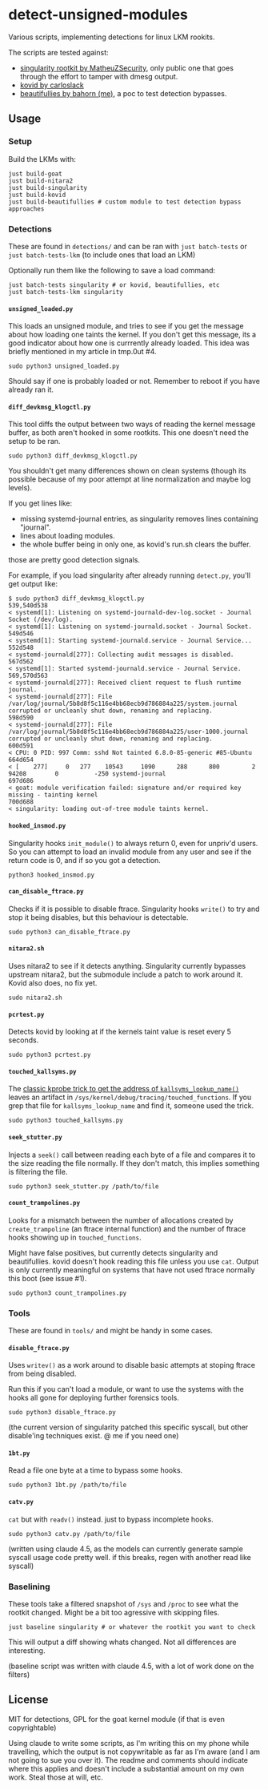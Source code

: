 # detect-unsigned-modules

Various scripts, implementing detections for linux LKM rookits.

The scripts are tested against:
* [singularity rootkit by MatheuZSecurity](https://github.com/MatheuZSecurity/Singularity/tree/main),
  only public one that goes through the effort to tamper with dmesg output.
* [kovid by carloslack](https://github.com/carloslack/KoviD/tree/master)
* [beautifullies by bahorn (me)](https://github.com/bahorn/BeautifulLies), a poc
  to test detection bypasses.

## Usage

### Setup

Build the LKMs with:
```
just build-goat
just build-nitara2
just build-singularity
just build-kovid
just build-beautifullies # custom module to test detection bypass approaches
```

### Detections

These are found in `detections/` and can be ran with `just batch-tests` or `just
batch-tests-lkm` (to include ones that load an LKM)

Optionally run them like the following to save a load command:
```
just batch-tests singularity # or kovid, beautifullies, etc
just batch-tests-lkm singularity
```

#### `unsigned_loaded.py`

This loads an unsigned module, and tries to see if you get the message about
how loading one taints the kernel.
If you don't get this message, its a good indicator about how one is currrently
already loaded.
This idea was briefly mentioned in my article in tmp.0ut #4.

```
sudo python3 unsigned_loaded.py
```

Should say if one is probably loaded or not.
Remember to reboot if you have already ran it.

#### `diff_devkmsg_klogctl.py`

This tool diffs the output between two ways of reading the kernel message
buffer, as both aren't hooked in some rootkits.
This one doesn't need the setup to be ran.

```
sudo python3 diff_devkmsg_klogctl.py
```

You shouldn't get many differences shown on clean systems (though its possible
because of my poor attempt at line normalization and maybe log levels).

If you get lines like:
* missing systemd-journal entries, as singularity removes lines containing
  "journal".
* lines about loading modules.
* the whole buffer being in only one, as kovid's run.sh clears the buffer.

those are pretty good detection signals.

For example, if you load singularity after already running `detect.py`, you'll
get output like:

```
$ sudo python3 diff_devkmsg_klogctl.py
539,540d538
< systemd[1]: Listening on systemd-journald-dev-log.socket - Journal Socket (/dev/log).
< systemd[1]: Listening on systemd-journald.socket - Journal Socket.
549d546
< systemd[1]: Starting systemd-journald.service - Journal Service...
552d548
< systemd-journald[277]: Collecting audit messages is disabled.
567d562
< systemd[1]: Started systemd-journald.service - Journal Service.
569,570d563
< systemd-journald[277]: Received client request to flush runtime journal.
< systemd-journald[277]: File /var/log/journal/5b8d8f5c116e4bb68ecb9d786884a225/system.journal corrupted or uncleanly shut down, renaming and replacing.
598d590
< systemd-journald[277]: File /var/log/journal/5b8d8f5c116e4bb68ecb9d786884a225/user-1000.journal corrupted or uncleanly shut down, renaming and replacing.
600d591
< CPU: 0 PID: 997 Comm: sshd Not tainted 6.8.0-85-generic #85-Ubuntu
664d654
< [    277]     0   277    10543     1090      288      800         2    94208        0          -250 systemd-journal
697d686
< goat: module verification failed: signature and/or required key missing - tainting kernel
700d688
< singularity: loading out-of-tree module taints kernel.
```

#### `hooked_insmod.py`

Singularity hooks `init_module()` to always
return 0, even for unpriv'd users.
So you can attempt to load an invalid module from any user and see if the return
code is 0, and if so you got a detection.

```
python3 hooked_insmod.py
```

#### `can_disable_ftrace.py`

Checks if it is possible to disable ftrace.
Singularity hooks `write()` to try and stop it being disables, but this
behaviour is detectable.

```
sudo python3 can_disable_ftrace.py
```

#### `nitara2.sh`

Uses nitara2 to see if it detects anything.
Singularity currently bypasses upstream nitara2, but the submodule include a
patch to work around it.
Kovid also does, no fix yet.

```
sudo nitara2.sh
```

#### `pcrtest.py`

Detects kovid by looking at if the kernels taint value is reset every 5 seconds.

```
sudo python3 pcrtest.py
```

#### `touched_kallsyms.py`

The [classic kprobe trick to get the address of `kallsyms_lookup_name()`](https://github.com/xcellerator/linux_kernel_hacking/issues/3#issuecomment-75795111) leaves
an artifact in `/sys/kernel/debug/tracing/touched_functions`.
If you grep that file for `kallsyms_lookup_name` and find it, someone used the
trick.

```
sudo python3 touched_kallsyms.py
```

#### `seek_stutter.py`

Injects a `seek()` call between reading each byte of a file and compares it to
the size reading the file normally.
If they don't match, this implies something is filtering the file.

```
sudo python3 seek_stutter.py /path/to/file
```

#### `count_trampolines.py`

Looks for a mismatch between the number of allocations created by
`create_trampoline` (an ftrace internal function) and the number of ftrace hooks
showing up in `touched_functions`.

Might have false positives, but currently detects singularity and beautifullies.
kovid doesn't hook reading this file unless you use `cat`.
Output is only currently meaningful on systems that have not used ftrace
normally this boot (see issue #1).

```
sudo python3 count_trampolines.py
```

### Tools

These are found in `tools/` and might be handy in some cases.


#### `disable_ftrace.py`

Uses `writev()` as a work around to disable basic attempts at stoping ftrace
from being disabled.

Run this if you can't load a module, or want to use the systems with the hooks
all gone for deploying further forensics tools.

```
sudo python3 disable_ftrace.py
```

(the current version of singularity patched this specific syscall, but other
disable'ing techniques exist. @ me if you need one)

#### `1bt.py`

Read a file one byte at a time to bypass some hooks.

```
sudo python3 1bt.py /path/to/file
```

#### `catv.py`

`cat` but with `readv()` instead. just to bypass incomplete hooks.

```
sudo python3 catv.py /path/to/file
```

(written using claude 4.5, as the models can currently generate sample syscall
usage code pretty well. if this breaks, regen with another read like syscall)

### Baselining

These tools take a filtered snapshot of `/sys` and `/proc` to see what the
rootkit changed.
Might be a bit too agressive with skipping files.

```
just baseline singularity # or whatever the rootkit you want to check
```

This will output a diff showing whats changed.
Not all differences are interesting.

(baseline script was written with claude 4.5, with a lot of work done on the
filters)

## License

MIT for detections, GPL for the goat kernel module (if that is even
copyrightable)

Using claude to write some scripts, as I'm writing this on my phone while
travelling, which the output is not copywritable as far as I'm aware (and I am
not going to sue you over it).
The readme and comments should indicate where this applies and doesn't include a
substantial amount on my own work.
Steal those at will, etc.
